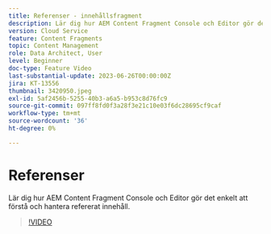 ```yaml
---
title: Referenser - innehållsfragment
description: Lär dig hur AEM Content Fragment Console och Editor gör det enkelt att hantera refererat innehåll.
version: Cloud Service
feature: Content Fragments
topic: Content Management
role: Data Architect, User
level: Beginner
doc-type: Feature Video
last-substantial-update: 2023-06-26T00:00:00Z
jira: KT-13556
thumbnail: 3420950.jpeg
exl-id: 5af2456b-5255-40b3-a6a5-b953c8d76fc9
source-git-commit: 097ff8fd0f3a28f3e21c10e03f6dc28695cf9caf
workflow-type: tm+mt
source-wordcount: '36'
ht-degree: 0%

---
```


# Referenser

Lär dig hur AEM Content Fragment Console och Editor gör det enkelt att förstå och hantera refererat innehåll.

>[!VIDEO](https://video.tv.adobe.com/v/3420950/?learn=on)
